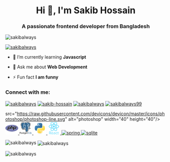 <h1 align="center">Hi 👋, I'm Sakib Hossain</h1>
<h3 align="center">A passionate frontend developer from Bangladesh</h3>

<p align="left"> <img src="https://komarev.com/ghpvc/?username=sakibalways&label=Profile%20views&color=0e75b6&style=flat" alt="sakibalways" /> </p>

<p align="left"> <a href="https://twitter.com/sakibalways" target="blank"><img src="https://img.shields.io/twitter/follow/sakibalways?logo=twitter&style=for-the-badge" alt="sakibalways" /></a> </p>



- 🌱 I’m currently learning **Javascript**

- 💬 Ask me about **Web Development**

- ⚡ Fun fact **I am funny**

<h3 align="left">Connect with me:</h3>
<p align="left">
<a href="https://twitter.com/sakibalways" target="blank"><img align="center" src="https://raw.githubusercontent.com/rahuldkjain/github-profile-readme-generator/master/src/images/icons/Social/twitter.svg" alt="sakibalways" height="30" width="40" /></a>
<a href="https://linkedin.com/in/sakib-hossain" target="blank"><img align="center" src="https://raw.githubusercontent.com/rahuldkjain/github-profile-readme-generator/master/src/images/icons/Social/linked-in-alt.svg" alt="sakib-hossain" height="30" width="40" /></a>
<a href="https://fb.com/sakibalways" target="blank"><img align="center" src="https://raw.githubusercontent.com/rahuldkjain/github-profile-readme-generator/master/src/images/icons/Social/facebook.svg" alt="sakibalways" height="30" width="40" /></a>
<a href="https://instagram.com/sakibalways99" target="blank"><img align="center" src="https://raw.githubusercontent.com/rahuldkjain/github-profile-readme-generator/master/src/images/icons/Social/instagram.svg" alt="sakibalways99" height="30" width="40" /></a>
</p>

src="https://raw.githubusercontent.com/devicons/devicon/master/icons/photoshop/photoshop-line.svg" alt="photoshop" width="40" height="40"/> </a> <a href="https://www.php.net" target="_blank" rel="noreferrer"> <img src="https://raw.githubusercontent.com/devicons/devicon/master/icons/php/php-original.svg" alt="php" width="40" height="40"/> </a> <a href="https://www.postgresql.org" target="_blank" rel="noreferrer"> <img src="https://raw.githubusercontent.com/devicons/devicon/master/icons/postgresql/postgresql-original-wordmark.svg" alt="postgresql" width="40" height="40"/> </a> <a href="https://www.python.org" target="_blank" rel="noreferrer"> <img src="https://raw.githubusercontent.com/devicons/devicon/master/icons/python/python-original.svg" alt="python" width="40" height="40"/> </a> <a href="https://reactjs.org/" target="_blank" rel="noreferrer"> <img src="https://raw.githubusercontent.com/devicons/devicon/master/icons/react/react-original-wordmark.svg" alt="react" width="40" height="40"/> </a> <a href="https://spring.io/" target="_blank" rel="noreferrer"> <img src="https://www.vectorlogo.zone/logos/springio/springio-icon.svg" alt="spring" width="40" height="40"/> </a> <a href="https://www.sqlite.org/" target="_blank" rel="noreferrer"> <img src="https://www.vectorlogo.zone/logos/sqlite/sqlite-icon.svg" alt="sqlite" width="40" height="40"/> </a> </p>

<p><img align="left" src="https://github-readme-stats.vercel.app/api/top-langs?username=sakibalways&show_icons=true&locale=en&layout=compact" alt="sakibalways" /></p>

<p>&nbsp;<img align="center" src="https://github-readme-stats.vercel.app/api?username=sakibalways&show_icons=true&locale=en" alt="sakibalways" /></p>

<p><img align="center" src="https://github-readme-streak-stats.herokuapp.com/?user=sakibalways&" alt="sakibalways" /></p>

